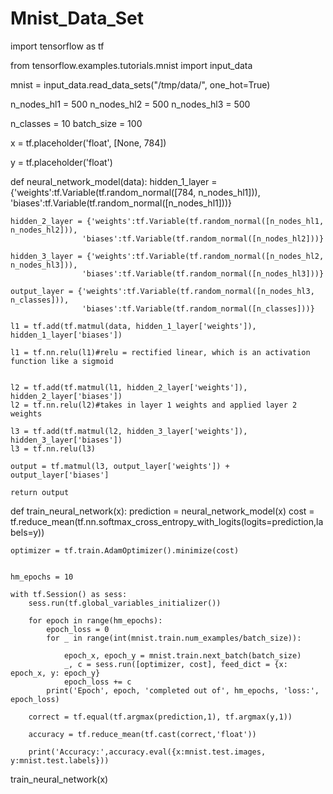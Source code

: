# Mnist_Data_Set

import tensorflow as tf

from tensorflow.examples.tutorials.mnist import input_data

mnist = input_data.read_data_sets("/tmp/data/", one_hot=True)

n_nodes_hl1 = 500
n_nodes_hl2 = 500
n_nodes_hl3 = 500

n_classes = 10
batch_size = 100

x = tf.placeholder('float', [None, 784])

y = tf.placeholder('float')

def neural_network_model(data):
    hidden_1_layer = {'weights':tf.Variable(tf.random_normal([784, n_nodes_hl1])),
                    'biases':tf.Variable(tf.random_normal([n_nodes_hl1]))}
   
    hidden_2_layer = {'weights':tf.Variable(tf.random_normal([n_nodes_hl1, n_nodes_hl2])),
                    'biases':tf.Variable(tf.random_normal([n_nodes_hl2]))}
   
    hidden_3_layer = {'weights':tf.Variable(tf.random_normal([n_nodes_hl2, n_nodes_hl3])),
                    'biases':tf.Variable(tf.random_normal([n_nodes_hl3]))}
    
    output_layer = {'weights':tf.Variable(tf.random_normal([n_nodes_hl3, n_classes])),
                    'biases':tf.Variable(tf.random_normal([n_classes]))}
   
    l1 = tf.add(tf.matmul(data, hidden_1_layer['weights']), hidden_1_layer['biases'])
   
    l1 = tf.nn.relu(l1)#relu = rectified linear, which is an activation function like a sigmoid
   
    
    l2 = tf.add(tf.matmul(l1, hidden_2_layer['weights']), hidden_2_layer['biases'])
    l2 = tf.nn.relu(l2)#takes in layer 1 weights and applied layer 2 weights
    
    l3 = tf.add(tf.matmul(l2, hidden_3_layer['weights']), hidden_3_layer['biases'])
    l3 = tf.nn.relu(l3)
    
    output = tf.matmul(l3, output_layer['weights']) + output_layer['biases']
    
    return output

def train_neural_network(x):
    prediction = neural_network_model(x)
    cost = tf.reduce_mean(tf.nn.softmax_cross_entropy_with_logits(logits=prediction,labels=y))
    
    
    optimizer = tf.train.AdamOptimizer().minimize(cost)
  
    
    hm_epochs = 10
    
    with tf.Session() as sess:
        sess.run(tf.global_variables_initializer())
    
        for epoch in range(hm_epochs):
            epoch_loss = 0
            for _ in range(int(mnist.train.num_examples/batch_size)):
               
                epoch_x, epoch_y = mnist.train.next_batch(batch_size)
                _, c = sess.run([optimizer, cost], feed_dict = {x: epoch_x, y: epoch_y}             
                epoch_loss += c 
            print('Epoch', epoch, 'completed out of', hm_epochs, 'loss:', epoch_loss)
            
        correct = tf.equal(tf.argmax(prediction,1), tf.argmax(y,1))
       
        accuracy = tf.reduce_mean(tf.cast(correct,'float'))
      
        print('Accuracy:',accuracy.eval({x:mnist.test.images, y:mnist.test.labels}))

train_neural_network(x)
